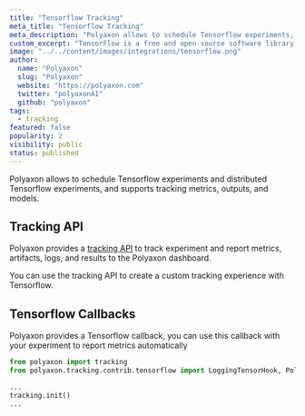 ```yaml
---
title: "Tensorflow Tracking"
meta_title: "Tensorflow Tracking"
meta_description: "Polyaxon allows to schedule Tensorflow experiments, and supports tracking metrics, outputs, and models natively."
custom_excerpt: "TensorFlow is a free and open-source software library for dataflow and differentiable programming across a range of tasks. It is a symbolic math library, and is also used for machine learning applications such as neural networks."
image: "../../content/images/integrations/tensorflow.png"
author:
  name: "Polyaxon"
  slug: "Polyaxon"
  website: "https://polyaxon.com"
  twitter: "polyaxonAI"
  github: "polyaxon"
tags:
  - tracking
featured: false
popularity: 2
visibility: public
status: published
---
```


Polyaxon allows to schedule Tensorflow experiments and distributed Tensorflow experiments, and supports tracking metrics, outputs, and models.

## Tracking API

Polyaxon provides a [tracking API](/docs/experimentation/tracking/) to track experiment and report metrics, artifacts, logs, and results to the Polyaxon dashboard.

You can use the tracking API to create a custom tracking experience with Tensorflow.

## Tensorflow Callbacks

Polyaxon provides a Tensorflow callback, you can use this callback with your experiment to report metrics automatically

```python
from polyaxon import tracking
from polyaxon.tracking.contrib.tensorflow import LoggingTensorHook, PolyaxonSessionRunHook

...
tracking.init()
...
```
